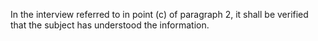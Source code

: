 In  the  interview  referred  to  in  point  (c)  of  paragraph  2,  it  shall  be  verified  that  the  subject  has  understood  the information.

